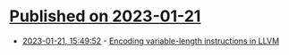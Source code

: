 # [Published on 2023-01-21](index.md)

* [2023-01-21, 15:49:52](https://lobste.rs/s/ffjvhc/encoding_variable_length_instructions) - [Encoding variable-length instructions in LLVM](https://m680x0.github.io/blog/2022/02/varlen-encoder.html)
